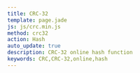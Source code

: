 ```yaml
---
title: CRC-32
template: page.jade
js: js/crc.min.js
method: crc32
action: Hash
auto_update: true
description: CRC-32 online hash function
keywords: CRC,CRC-32,online,hash
---
```

